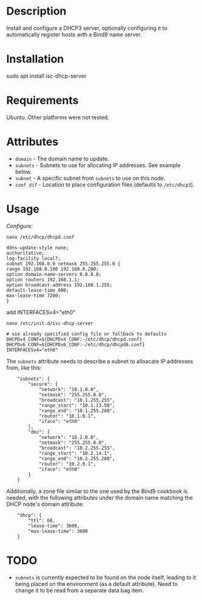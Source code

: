 Description
===========
Install and configure a DHCP3 server, optionally configuring it to automatically
register hosts with a Bind9 name server.

Installation
===========
sudo apt install isc-dhcp-server


Requirements
============
Ubuntu. Other platforms were not tested.

Attributes
==========
+ `domain` - The domain name to update.
+ `subnets` - Subnets to use for allocating IP addresses. See example below.
+ `subnet` - A specific subnet from `subnets` to use on this node.
+ `conf_dif` - Location to place configuration files (defaults to `/etc/dhcp3`).

Usage
=====
*Configure:*
~~~
nano /etc/dhcp/dhcpd.conf
~~~
~~~
ddns-update-style none;
authoritative;
log-facility local7;
subnet 192.168.0.0 netmask 255.255.255.0 {
range 192.168.0.100 192.168.0.200;
option domain-name-servers 8.8.8.8;
option routers 192.168.1.1;
option broadcast-address 192.168.1.255;
default-lease-time 600;
max-lease-time 7200;
}
~~~
add INTERFACESv4="eth0"
~~~
nano /etc/init.d/isc-dhcp-server
~~~
~~~
# use already specified config file or fallback to defaults
DHCPDv4_CONF=${DHCPDv4_CONF:-/etc/dhcp/dhcpd.conf}
DHCPDv6_CONF=${DHCPDv6_CONF:-/etc/dhcp/dhcpd6.conf}
INTERFACESv4="eth0"
~~~

The `subnets` attribute needs to describe a subnet to alloacate IP addresses
from, like this:
~~~
    "subnets": {
        "secure": {
            "network": "10.1.0.0",
            "netmask": "255.255.0.0",
            "broadcast": "10.1.255.255",
            "range_start": "10.1.13.50",
            "range_end": "10.1.255.200",
            "router": "10.1.0.1",
            "iface": "eth0"
        },
        "dmz": {
            "network": "10.2.0.0",
            "netmask": "255.255.0.0",
            "broadcast": "10.2.255.255",
            "range_start": "10.2.14.1",
            "range_end": "10.2.255.200",
            "router": "10.2.0.1",
            "iface": "eth0"
        }
    }
~~~
Additionally, a zone file similar to the one used by the Bind9 cookbook is
needed, with the following attributes under the domain name matching the DHCP
node's domain attribute:
~~~
    "dhcp": {
        "ttl": 60,
        "lease-time": 3600,
        "max-lease-time": 3600
    }
~~~
TODO
====
+ `subnets` is currently expected to be found on the node itself, leading to it
  being placed on the environment (as a default attribute). Need to change it to
  be read from a separate data bag item.
